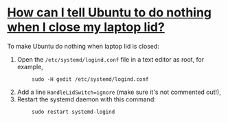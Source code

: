 # [How can I tell Ubuntu to do nothing when I close my laptop lid?](http://askubuntu.com/questions/15520/how-can-i-tell-ubuntu-to-do-nothing-when-i-close-my-laptop-lid)


To make Ubuntu do nothing when laptop lid is closed:

  1. Open the `/etc/systemd/logind.conf` file in a text editor as root, for example,
```
        sudo -H gedit /etc/systemd/logind.conf
```

  2. Add a line `HandleLidSwitch=ignore` (make sure it's not commented out!),
  3. Restart the systemd daemon with this command:
```
        sudo restart systemd-logind
```
